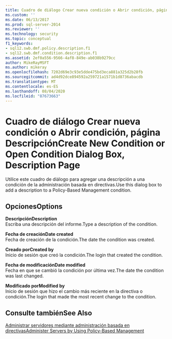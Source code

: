 ```yaml
---
title: Cuadro de diálogo Crear nueva condición o Abrir condición, página Descripción | Microsoft Docs
ms.custom: ''
ms.date: 06/13/2017
ms.prod: sql-server-2014
ms.reviewer: ''
ms.technology: security
ms.topic: conceptual
f1_keywords:
- sql12.swb.dmf.policy.description.f1
- sql12.swb.dmf.condition.description.f1
ms.assetid: 2ef0a556-9566-4af8-849e-ab038b9279cc
author: MikeRayMSFT
ms.author: mikeray
ms.openlocfilehash: 7202d69e3c93e5dde475bd3eca881a325d2b28fb
ms.sourcegitcommit: ad4d92dce894592a259721a1571b1d8736abacdb
ms.translationtype: MT
ms.contentlocale: es-ES
ms.lasthandoff: 08/04/2020
ms.locfileid: "87673663"
---
```

# <a name="create-new-condition-or-open-condition-dialog-box-description-page"></a><span data-ttu-id="5897d-102">Cuadro de diálogo Crear nueva condición o Abrir condición, página Descripción</span><span class="sxs-lookup"><span data-stu-id="5897d-102">Create New Condition or Open Condition Dialog Box, Description Page</span></span>
  <span data-ttu-id="5897d-103">Utilice este cuadro de diálogo para agregar una descripción a una condición de la administración basada en directivas.</span><span class="sxs-lookup"><span data-stu-id="5897d-103">Use this dialog box to add a description to a Policy-Based Management condition.</span></span>  
  
## <a name="options"></a><span data-ttu-id="5897d-104">Opciones</span><span class="sxs-lookup"><span data-stu-id="5897d-104">Options</span></span>  
 <span data-ttu-id="5897d-105">**Descripción**</span><span class="sxs-lookup"><span data-stu-id="5897d-105">**Description**</span></span>  
 <span data-ttu-id="5897d-106">Escriba una descripción del informe.</span><span class="sxs-lookup"><span data-stu-id="5897d-106">Type a description of the condition.</span></span>  
  
 <span data-ttu-id="5897d-107">**Fecha de creación**</span><span class="sxs-lookup"><span data-stu-id="5897d-107">**Date created**</span></span>  
 <span data-ttu-id="5897d-108">Fecha de creación de la condición.</span><span class="sxs-lookup"><span data-stu-id="5897d-108">The date the condition was created.</span></span>  
  
 <span data-ttu-id="5897d-109">**Creado por**</span><span class="sxs-lookup"><span data-stu-id="5897d-109">**Created by**</span></span>  
 <span data-ttu-id="5897d-110">Inicio de sesión que creó la condición.</span><span class="sxs-lookup"><span data-stu-id="5897d-110">The login that created the condition.</span></span>  
  
 <span data-ttu-id="5897d-111">**Fecha de modificación**</span><span class="sxs-lookup"><span data-stu-id="5897d-111">**Date modified**</span></span>  
 <span data-ttu-id="5897d-112">Fecha en que se cambió la condición por última vez.</span><span class="sxs-lookup"><span data-stu-id="5897d-112">The date the condition was last changed.</span></span>  
  
 <span data-ttu-id="5897d-113">**Modificado por**</span><span class="sxs-lookup"><span data-stu-id="5897d-113">**Modified by**</span></span>  
 <span data-ttu-id="5897d-114">Inicio de sesión que hizo el cambio más reciente en la directiva o condición.</span><span class="sxs-lookup"><span data-stu-id="5897d-114">The login that made the most recent change to the condition.</span></span>  
  
## <a name="see-also"></a><span data-ttu-id="5897d-115">Consulte también</span><span class="sxs-lookup"><span data-stu-id="5897d-115">See Also</span></span>  
 [<span data-ttu-id="5897d-116">Administrar servidores mediante administración basada en directivas</span><span class="sxs-lookup"><span data-stu-id="5897d-116">Administer Servers by Using Policy-Based Management</span></span>](administer-servers-by-using-policy-based-management.md)  
  
  
